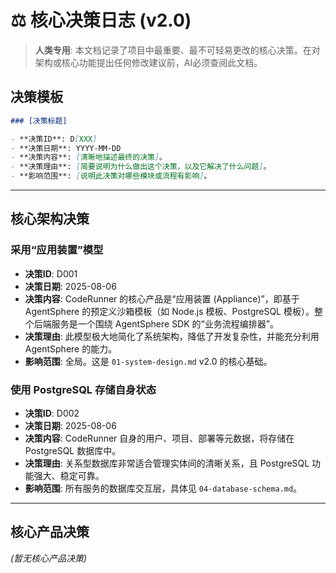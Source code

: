 # ⚖️ 核心决策日志 (v2.0)

> **人类专用**: 本文档记录了项目中最重要、最不可轻易更改的核心决策。在对架构或核心功能提出任何修改建议前，AI必须查阅此文档。

## 决策模板

```markdown
### [决策标题]

- **决策ID**: D[XXX]
- **决策日期**: YYYY-MM-DD
- **决策内容**: [清晰地描述最终的决策]。
- **决策理由**: [简要说明为什么做出这个决策，以及它解决了什么问题]。
- **影响范围**: [说明此决策对哪些模块或流程有影响]。
```

---

## 核心架构决策

### 采用“应用装置”模型
- **决策ID**: D001
- **决策日期**: 2025-08-06
- **决策内容**: CodeRunner 的核心产品是“应用装置 (Appliance)”，即基于 AgentSphere 的预定义沙箱模板（如 Node.js 模板、PostgreSQL 模板）。整个后端服务是一个围绕 AgentSphere SDK 的“业务流程编排器”。
- **决策理由**: 此模型极大地简化了系统架构，降低了开发复杂性，并能充分利用 AgentSphere 的能力。
- **影响范围**: 全局。这是 `01-system-design.md` v2.0 的核心基础。

### 使用 PostgreSQL 存储自身状态
- **决策ID**: D002
- **决策日期**: 2025-08-06
- **决策内容**: CodeRunner 自身的用户、项目、部署等元数据，将存储在 PostgreSQL 数据库中。
- **决策理由**: 关系型数据库非常适合管理实体间的清晰关系，且 PostgreSQL 功能强大、稳定可靠。
- **影响范围**: 所有服务的数据库交互层，具体见 `04-database-schema.md`。

---

## 核心产品决策

*(暂无核心产品决策)*
